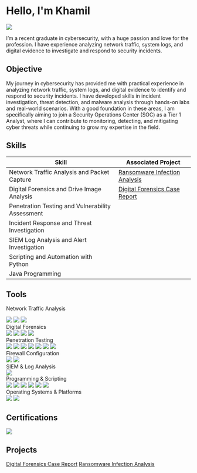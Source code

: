 # Hello, I'm Khamil
<a href="https://www.linkedin.com/in/khamil-t"><img src="https://img.shields.io/badge/-LinkedIn-0072b1?&style=for-the-badge&logo=linkedin&logoColor=white" /></a>

I’m a recent graduate in cybersecurity, with a huge passion and love for the profession. I have experience analyzing network traffic, system logs, and digital evidence to investigate and respond to security incidents.

## Objective

My journey in cybersecurity has provided me with practical experience in analyzing network traffic, system logs, and digital evidence to identify and respond to security incidents. I have developed skills in incident investigation, threat detection, and malware analysis through hands-on labs and real-world scenarios. With a good foundation in these areas, I am specifically aiming to join a Security Operations Center (SOC) as a Tier 1 Analyst, where I can contribute to monitoring, detecting, and mitigating cyber threats while continuing to grow my expertise in the field.


## Skills

| Skill                                            |     Associated Project     |
|--------------------------------------------------|----------------------------|
| Network Traffic Analysis and Packet Capture	     | <a href="https://github.com/defendK/IncidentInvestigation-Scenario">Ransomware Infection Analysis</a> |
| Digital Forensics and Drive Image Analysis	     | <a href="https://github.com/defendK/Digital-Forensics-Drive-Investigation/tree/main">Digital Forensics Case Report</a> |
| Penetration Testing and Vulnerability Assessment | 
| Incident Response and Threat Investigation	     | 
| SIEM Log Analysis and Alert Investigation	       | 
| Scripting and Automation with Python	           | 
| Java Programming                                 |
## Tools
Network Traffic Analysis
<div> <img src="https://img.shields.io/badge/-Wireshark-1679A7?&style=for-the-badge&logo=Wireshark&logoColor=white" /> <img src="https://img.shields.io/badge/-Network_Miner-6A0DAD?&style=for-the-badge&logo=wireshark&logoColor=white" /> <img src="https://img.shields.io/badge/-VirusTotal-0052CC?&style=for-the-badge&logo=VirusTotal&logoColor=white" /> </div>
Digital Forensics
<div> <img src="https://img.shields.io/badge/-The_Sleuth_Kit-000000?&style=for-the-badge&logo=Blackberry&logoColor=white" /> <img src="https://img.shields.io/badge/-Encase-FFC107?&style=for-the-badge&logo=Encase&logoColor=black" /> <img src="https://img.shields.io/badge/-OSForensics-0078D4?&style=for-the-badge&logo=Microsoft&logoColor=white" /> <img src="https://img.shields.io/badge/-E3-0078D4?&style=for-the-badge&logo=Microsoft&logoColor=white" /> </div>
Penetration Testing
<div> <img src="https://img.shields.io/badge/-Kali_Linux-2C3539?&style=for-the-badge&logo=KaliLinux&logoColor=white" /> <img src="https://img.shields.io/badge/-Burp_Suite-FF5722?&style=for-the-badge&logo=BurpSuite&logoColor=white" /> <img src="https://img.shields.io/badge/-Metasploit-0078D4?&style=for-the-badge&logo=Metasploit&logoColor=white" /> <img src="https://img.shields.io/badge/-Nessus-ED1C24?&style=for-the-badge&logo=Nessus&logoColor=white" /> <img src="https://img.shields.io/badge/-John_The_Ripper-009933?&style=for-the-badge&logo=JohnTheRipper&logoColor=white" /> <img src="https://img.shields.io/badge/-Aircrackng-2B2B2B?&style=for-the-badge&logo=Aircrackng&logoColor=white" /> <img src="https://img.shields.io/badge/-SQLmap-9370DB?&style=for-the-badge&logo=SQL&logoColor=white" /> </div>  </div>
Firewall Configuration
<div> <img src="https://img.shields.io/badge/-PfSense-00AABB?&style=for-the-badge&logo=PfSense&logoColor=white" /> <img src="https://img.shields.io/badge/-IPTables-555555?&style=for-the-badge&logo=Linux&logoColor=white" /> </div>
SIEM & Log Analysis
<div> <img src="https://img.shields.io/badge/-Splunk-000000?&style=for-the-badge&logo=Splunk&logoColor=white" /> </div>
Programming & Scripting
<div> <img src="https://img.shields.io/badge/-Python-3776AB?&style=for-the-badge&logo=Python&logoColor=white" /> <img src="https://img.shields.io/badge/-Java-007396?&style=for-the-badge&logo=Java&logoColor=white" /> <img src="https://img.shields.io/badge/-SQL-4479A1?&style=for-the-badge&logo=MySQL&logoColor=white" /> <img src="https://img.shields.io/badge/-HTML-E34F26?&style=for-the-badge&logo=HTML5&logoColor=white" /> <img src="https://img.shields.io/badge/-CSS-1572B6?&style=for-the-badge&logo=CSS3&logoColor=white" /> <img src="https://img.shields.io/badge/-JavaScript-F7DF1E?&style=for-the-badge&logo=JavaScript&logoColor=black" /> </div>
Operating Systems & Platforms
<div> <img src="https://img.shields.io/badge/-Windows_Server-0078D4?&style=for-the-badge&logo=Windows&logoColor=white" /> <img src="https://img.shields.io/badge/-Linux-FCC624?&style=for-the-badge&logo=Linux&logoColor=black" /> </div>

## Certifications
<div>
<img src="https://img.shields.io/badge/-Security%2B-FF0000?&style=for-the-badge&logo=CompTIA&logoColor=white" />
</div>

## Projects

<a href="https://github.com/defendK/Digital-Forensics-Drive-Investigation/tree/main">Digital Forensics Case Report</a>
<a href="https://github.com/defendK/IncidentInvestigation-Scenario">Ransomware Infection Analysis</a>
